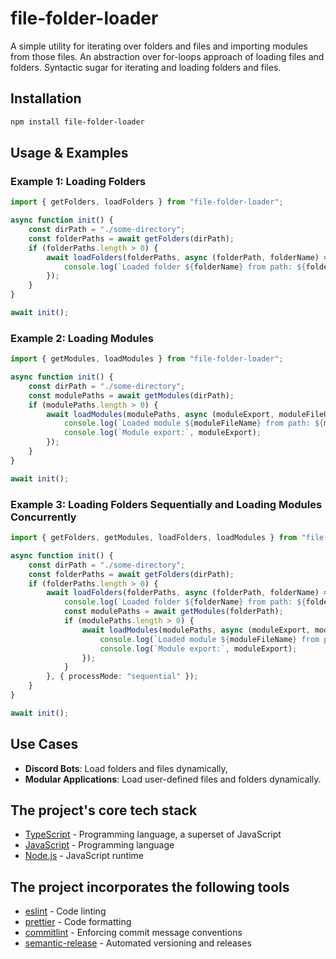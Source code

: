# file-folder-loader
A simple utility for iterating over folders and files and importing modules from those files. An abstraction over for-loops approach of loading files and folders. Syntactic sugar for iterating and loading folders and files.

## Installation

```sh
npm install file-folder-loader
```

## Usage & Examples

### Example 1: Loading Folders

```typescript
import { getFolders, loadFolders } from "file-folder-loader";

async function init() {
    const dirPath = "./some-directory";
    const folderPaths = await getFolders(dirPath);
    if (folderPaths.length > 0) {
        await loadFolders(folderPaths, async (folderPath, folderName) => {
            console.log(`Loaded folder ${folderName} from path: ${folderPath}`);
        });
    }
}

await init();
```

### Example 2: Loading Modules

```typescript
import { getModules, loadModules } from "file-folder-loader";

async function init() {
    const dirPath = "./some-directory";
    const modulePaths = await getModules(dirPath);
    if (modulePaths.length > 0) {
        await loadModules(modulePaths, async (moduleExport, moduleFileUrlHref, moduleFileName) => {
            console.log(`Loaded module ${moduleFileName} from path: ${moduleFileUrlHref}`);
            console.log(`Module export:`, moduleExport);
        });
    }
}

await init();
```

### Example 3: Loading Folders Sequentially and Loading Modules Concurrently

```typescript
import { getFolders, getModules, loadFolders, loadModules } from "file-folder-loader";

async function init() {
    const dirPath = "./some-directory";
    const folderPaths = await getFolders(dirPath);
    if (folderPaths.length > 0) {
        await loadFolders(folderPaths, async (folderPath, folderName) => {
            console.log(`Loaded folder ${folderName} from path: ${folderPath}`);
            const modulePaths = await getModules(folderPath);
            if (modulePaths.length > 0) {
                await loadModules(modulePaths, async (moduleExport, moduleFileUrlHref, moduleFileName) => {
                    console.log(`Loaded module ${moduleFileName} from path: ${moduleFileUrlHref}`);
                    console.log(`Module export:`, moduleExport);
                });
            }
        }, { processMode: "sequential" });
    }
}

await init();
```

## Use Cases

- **Discord Bots**: Load folders and files dynamically,
- **Modular Applications**: Load user-defined files and folders dynamically.

## The project's core tech stack
- [TypeScript](https://www.typescriptlang.org) - Programming language, a superset of JavaScript
- [JavaScript](https://en.wikipedia.org/wiki/JavaScript) - Programming language
- [Node.js](https://github.com/nodejs/node) - JavaScript runtime

## The project incorporates the following tools
- [eslint](https://github.com/eslint/eslint) - Code linting
- [prettier](https://github.com/prettier/prettier) - Code formatting
- [commitlint](https://github.com/conventional-changelog/commitlint) - Enforcing commit message conventions
- [semantic-release](https://github.com/semantic-release/semantic-release) - Automated versioning and releases
